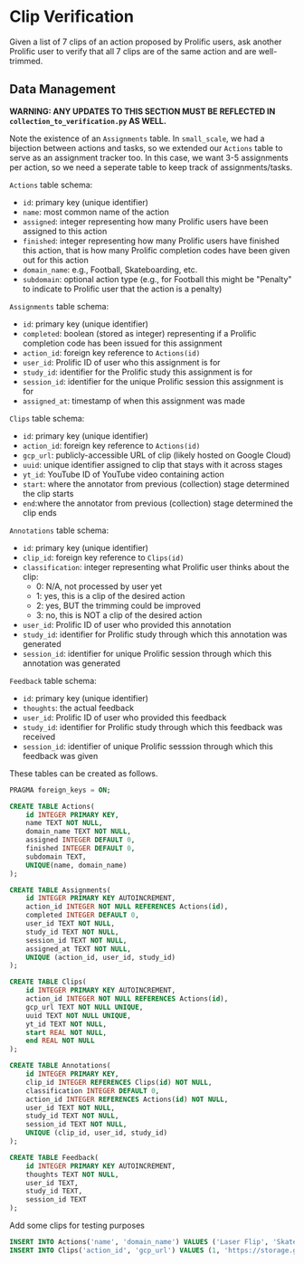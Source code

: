 # Clip Verification

Given a list of 7 clips of an action proposed by Prolific users, ask another Prolific user to verify that all 7 clips are of the same action and are well-trimmed.

## Data Management

**WARNING: ANY UPDATES TO THIS SECTION MUST BE REFLECTED IN `collection_to_verification.py` AS WELL.**

Note the existence of an `Assignments` table. In `small_scale`, we had a bijection between actions and tasks, so we extended our `Actions` table to serve as an assignment tracker too. In this case, we want 3-5 assignments per action, so we need a seperate table to keep track of assignments/tasks.

`Actions` table schema:
- `id`: primary key (unique identifier)
- `name`: most common name of the action
- `assigned`: integer representing how many Prolific users have been assigned to this action
- `finished`: integer representing how many Prolific users have finished this action, that is how many Prolific completion codes have been given out for this action
- `domain_name`: e.g., Football, Skateboarding, etc.
- `subdomain`: optional action type (e.g., for Football this might be "Penalty" to indicate to Prolific user that the action is a penalty)

`Assignments` table schema:
- `id`: primary key (unique identifier)
- `completed`: boolean (stored as integer) representing if a Prolific completion code has been issued for this assignment
- `action_id`: foreign key reference to `Actions(id)`
- `user_id`: Prolific ID of user who this assignment is for
- `study_id`: identifier for the Prolific study this assignment is for
- `session_id`: identifier for the unique Prolific session this assignment is for
- `assigned_at`: timestamp of when this assignment was made

`Clips` table schema:
- `id`: primary key (unique identifier)
- `action_id`: foreign key reference to `Actions(id)`
- `gcp_url`: publicly-accessible URL of clip (likely hosted on Google Cloud)
- `uuid`: unique identifier assigned to clip that stays with it across stages
- `yt_id`: YouTube ID of YouTube video containing action
- `start`: where the annotator from previous (collection) stage determined the clip starts
- `end`:where the annotator from previous (collection) stage determined the clip ends

`Annotations` table schema:
- `id`: primary key (unique identifier)
- `clip_id`: foreign key reference to `Clips(id)`
- `classification`: integer representing what Prolific user thinks about the clip:
  - 0: N/A, not processed by user yet
  - 1: yes, this is a clip of the desired action
  - 2: yes, BUT the trimming could be improved
  - 3: no, this is NOT a clip of the desired action
- `user_id`: Prolific ID of user who provided this annotation
- `study_id`: identifier for Prolific study through which this annotation was generated
- `session_id`: identifier for unique Prolific session through which this annotation was generated

`Feedback` table schema:

- `id`: primary key (unique identifier)
- `thoughts`: the actual feedback
- `user_id`: Prolific ID of user who provided this feedback
- `study_id`: identifier for Prolific study through which this feedback was received
- `session_id`: identifier of unique Prolific sesssion through which this feedback was given

These tables can be created as follows.

```sql
PRAGMA foreign_keys = ON;

CREATE TABLE Actions(
    id INTEGER PRIMARY KEY,
    name TEXT NOT NULL,
    domain_name TEXT NOT NULL,
    assigned INTEGER DEFAULT 0,
    finished INTEGER DEFAULT 0,
    subdomain TEXT,
    UNIQUE(name, domain_name)
);

CREATE TABLE Assignments(
    id INTEGER PRIMARY KEY AUTOINCREMENT,
    action_id INTEGER NOT NULL REFERENCES Actions(id),
    completed INTEGER DEFAULT 0,
    user_id TEXT NOT NULL,
    study_id TEXT NOT NULL,
    session_id TEXT NOT NULL,
    assigned_at TEXT NOT NULL,
    UNIQUE (action_id, user_id, study_id)
);

CREATE TABLE Clips(
    id INTEGER PRIMARY KEY AUTOINCREMENT,
    action_id INTEGER NOT NULL REFERENCES Actions(id),
    gcp_url TEXT NOT NULL UNIQUE,
    uuid TEXT NOT NULL UNIQUE,
    yt_id TEXT NOT NULL,
    start REAL NOT NULL,
    end REAL NOT NULL
);

CREATE TABLE Annotations(
    id INTEGER PRIMARY KEY,
    clip_id INTEGER REFERENCES Clips(id) NOT NULL,
    classification INTEGER DEFAULT 0,
    action_id INTEGER REFERENCES Actions(id) NOT NULL,
    user_id TEXT NOT NULL,
    study_id TEXT NOT NULL,
    session_id TEXT NOT NULL,
    UNIQUE (clip_id, user_id, study_id)
);

CREATE TABLE Feedback(
    id INTEGER PRIMARY KEY AUTOINCREMENT,
    thoughts TEXT NOT NULL,
    user_id TEXT,
    study_id TEXT,
    session_id TEXT
);
```

Add some clips for testing purposes
```sql
INSERT INTO Actions('name', 'domain_name') VALUES ('Laser Flip', 'Skateboarding'), ('Kickflip', 'Skateboarding');
INSERT INTO Clips('action_id', 'gcp_url') VALUES (1, 'https://storage.googleapis.com/action-atlas/public/laser_flip_good.mp4'), (1, 'https://storage.googleapis.com/action-atlas/public/laser_flip_3.mp4'), (1, 'https://storage.googleapis.com/action-atlas/public/laser_flip_poor.mp4'), (1, 'https://storage.googleapis.com/action-atlas/public/laser_flip_2.mp4'), (2, 'https://storage.googleapis.com/action-atlas/public/fs_flip_6.mp4');
```